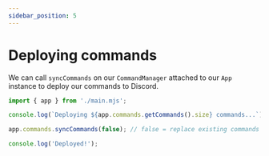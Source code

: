 ```yaml
---
sidebar_position: 5
---
```


# Deploying commands

We can call `syncCommands` on our `CommandManager` attached to our `App` instance to deploy our commands to Discord.

```js
import { app } from './main.mjs';

console.log(`Deploying ${app.commands.getCommands().size} commands...`);

app.commands.syncCommands(false); // false = replace existing commands deployed to Discord

console.log('Deployed!');
```
